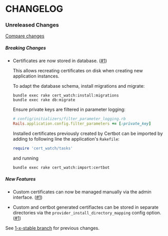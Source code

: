 # CHANGELOG

### Unreleased Changes

[Compare changes](https://github.com/codevise/cert_watch/compare/1-x-stable...master)

##### Breaking Changes

- Certificates are now stored in database. ([#1](https://github.com/codevise/cert_watch/pull/1))

  This allows recreating certificates on disk when creating new application
  instances.

  To adapt the database schema, install migrations and migrate:

  ```
  bundle exec rake cert_watch:install:migrations
  bundle exec rake db:migrate
  ```

  Ensure private keys are filtered in parameter logging:

  ```ruby
  # config/initializers/filter_parameter_logging.rb
  Rails.application.config.filter_parameters += [:private_key]
  ```

  Installed certificates previously created by Certbot can be imported
  by adding to following line the application's `Rakefile`:

  ```ruby
  require 'cert_watch/tasks'
  ```

  and running

  ```
  bundle exec rake cert_watch:import:certbot
  ```

##### New Features

- Custom certificates can now be managed manually via the admin
  interface. ([#1](https://github.com/codevise/cert_watch/pull/1))

- Custom and certbot generated certifiactes can be stored in separate
  directories via the `provider_install_directory_mapping` config
  option. ([#1](https://github.com/codevise/cert_watch/pull/1))

See
[1-x-stable branch](https://github.com/codevise/cert_watch/blob/1-x-stable/CHANGELOG.md)
for previous changes.
